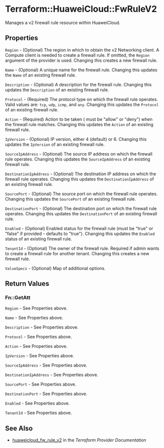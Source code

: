 # Terraform::HuaweiCloud::FwRuleV2

Manages a v2 firewall rule resource within HuaweiCloud.

## Properties

`Region` - (Optional) The region in which to obtain the v2 Networking client. A Compute client is needed to create a firewall rule. If omitted, the `Region` argument of the provider is used. Changing this creates a new firewall rule.

`Name` - (Optional) A unique name for the firewall rule. Changing this updates the `Name` of an existing firewall rule.

`Description` - (Optional) A description for the firewall rule. Changing this updates the `Description` of an existing firewall rule.

`Protocol` - (Required) The protocol type on which the firewall rule operates. Valid values are: `tcp`, `udp`, `icmp`, and `any`. Changing this updates the `Protocol` of an existing firewall rule.

`Action` - (Required) Action to be taken ( must be "allow" or "deny") when the firewall rule matches. Changing this updates the `Action` of an existing firewall rule.

`IpVersion` - (Optional) IP version, either 4 (default) or 6. Changing this updates the `IpVersion` of an existing firewall rule.

`SourceIpAddress` - (Optional) The source IP address on which the firewall rule operates. Changing this updates the `SourceIpAddress` of an existing firewall rule.

`DestinationIpAddress` - (Optional) The destination IP address on which the firewall rule operates. Changing this updates the `DestinationIpAddress` of an existing firewall rule.

`SourcePort` - (Optional) The source port on which the firewall rule operates. Changing this updates the `SourcePort` of an existing firewall rule.

`DestinationPort` - (Optional) The destination port on which the firewall rule operates. Changing this updates the `DestinationPort` of an existing firewall rule.

`Enabled` - (Optional) Enabled status for the firewall rule (must be "true" or "false" if provided - defaults to "true"). Changing this updates the `Enabled` status of an existing firewall rule.

`TenantId` - (Optional) The owner of the firewall rule. Required if admin wants to create a firewall rule for another tenant. Changing this creates a new firewall rule.

`ValueSpecs` - (Optional) Map of additional options.


## Return Values

### Fn::GetAtt

`Region` - See Properties above.

`Name` - See Properties above.

`Description` - See Properties above.

`Protocol` - See Properties above.

`Action` - See Properties above.

`IpVersion` - See Properties above.

`SourceIpAddress` - See Properties above.

`DestinationIpAddress` - See Properties above.

`SourcePort` - See Properties above.

`DestinationPort` - See Properties above.

`Enabled` - See Properties above.

`TenantId` - See Properties above.

## See Also

* [huaweicloud_fw_rule_v2](https://www.terraform.io/docs/providers/huaweicloud/r/fw_rule_v2.html) in the _Terraform Provider Documentation_